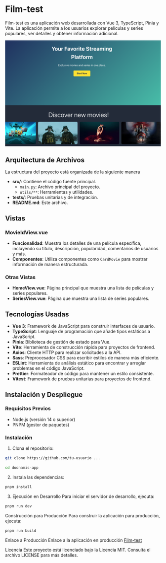 # Film-test

Film-test es una aplicación web desarrollada con Vue 3, TypeScript, Pinia y Vite. La aplicación permite a los usuarios explorar películas y series populares, ver detalles y obtener información adicional.

![Film-test Logo](src/assets/back.png)

## Arquitectura de Archivos

La estructura del proyecto está organizada de la siguiente manera

- **src/**: Contiene el código fuente principal.
  - `main.py`: Archivo principal del proyecto.
  - `utils/**`: Herramientas y utilidades.
- **tests/**: Pruebas unitarias y de integración.
- **README.md**: Este archivo.

## Vistas

### MovieIdView.vue

- **Funcionalidad**: Muestra los detalles de una película específica, incluyendo su título, descripción, popularidad, comentarios de usuarios y más.
- **Componentes**: Utiliza componentes como `CardMovie` para mostrar información de manera estructurada.

### Otras Vistas

- **HomeView.vue**: Página principal que muestra una lista de películas y series populares.
- **SeriesView.vue**: Página que muestra una lista de series populares.

## Tecnologías Usadas

- **Vue 3**: Framework de JavaScript para construir interfaces de usuario.
- **TypeScript**: Lenguaje de programación que añade tipos estáticos a JavaScript.
- **Pinia**: Biblioteca de gestión de estado para Vue.
- **Vite**: Herramienta de construcción rápida para proyectos de frontend.
- **Axios**: Cliente HTTP para realizar solicitudes a la API.
- **Sass**: Preprocesador CSS para escribir estilos de manera más eficiente.
- **ESLint**: Herramienta de análisis estático para encontrar y arreglar problemas en el código JavaScript.
- **Prettier**: Formateador de código para mantener un estilo consistente.
- **Vitest**: Framework de pruebas unitarias para proyectos de frontend.

## Instalación y Despliegue

### Requisitos Previos

- Node.js (versión 14 o superior)
- PNPM (gestor de paquetes)

### Instalación

1. Clona el repositorio:

```sh
git clone https://github.com/tu-usuario ...
```

```sh
cd doonamis-app
```

2. Instala las dependencias:

```sh
pnpm install
```

3. Ejecución en Desarrollo
   Para iniciar el servidor de desarrollo, ejecuta:

```sh
pnpm run dev
```

Construcción para Producción
Para construir la aplicación para producción, ejecuta:

```sh
pnpm run build
```

Enlace a Producción
Enlace a la aplicación en producción
[Film-test](https://film-test-r6nl-git-main-johanbautistas-projects.vercel.app/)

Licencia
Este proyecto está licenciado bajo la Licencia MIT. Consulta el archivo LICENSE para más detalles.
